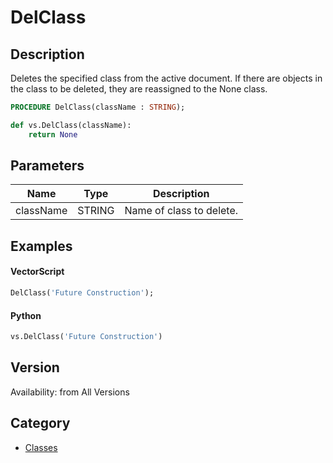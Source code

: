 # DelClass

## Description
Deletes the specified class from the active document. If there are objects in the class to be deleted, they are reassigned to the None class.

```pascal
PROCEDURE DelClass(className : STRING);
```

```python
def vs.DelClass(className):
    return None
```

## Parameters
|Name|Type|Description|
|---|---|---|
|className|STRING|Name of class to delete.|

## Examples
#### VectorScript ####
```pascal
DelClass('Future Construction');
```
#### Python ####
```python
vs.DelClass('Future Construction')
```

## Version
Availability: from All Versions

## Category
* [Classes](../Categories/Classes.md)
